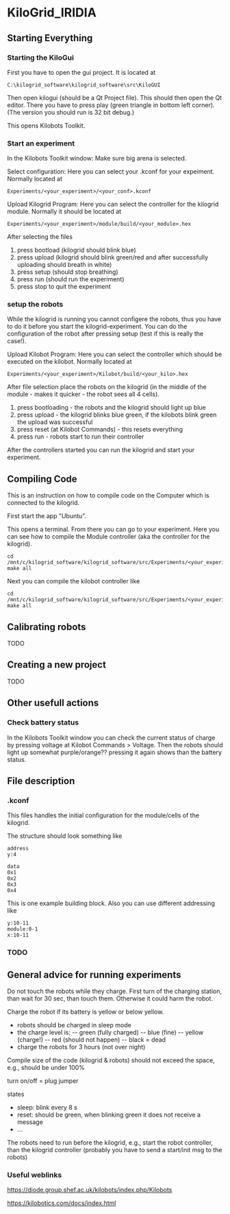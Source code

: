 # KiloGrid_IRIDIA

## Starting Everything 

### Starting the KiloGui

First you have to open the gui project. It is located at 

```
C:\kilogrid_software\kilogrid_software\src\KiloGUI
```

Then open kilogui (should be a Qt Project file). 
This should then open the Qt editor. 
There you have to press play (green triangle in bottom left corner).
(The version you should run is 32 bit debug.) 

This opens Kilobots Toolkit.


### Start an experiment

In the Kilobots Toolkit window:
Make sure big arena is selected. 

Select configuration:
Here you can select your .kconf for your expeiment. Normally located at

```
Experiments/<your_experiment>/<your_conf>.kconf
```

Upload Kilogrid Program:
Here you can select the controller for the kilogrid module. Normally it should be located at 

```
Experiments/<your_experiment>/module/build/<your_module>.hex
```

After selecting the files 
1. press bootload (kilogrid should blink blue)
2. press upload (kilogrid should blink green/red and after successfully uploading should breath in white)
3. press setup (should stop breathing)
4. press run (should run the experiment)
5. press stop to quit the experiment 

### setup the robots

While the kilogrid is running you cannot configere the robots, thus you have to do it before you start the kilogrid-experiment.
You can do the configuration of the robot after pressing setup (test if this is really the case!).

Upload Kilobot Program:
Here you can select the controller which should be executed on the kilobot. Normally located at

```
Experiments/<your_experiment>/Kilobot/build/<your_kilo>.hex
```

After file selection place the robots on the kilogrid (in the middle of the module - makes it quicker - the robot sees all 4 cells).

1. press bootloading - the robots and the kilogrid should light up blue
2. press upload - the kilogrid blinks blue green, if the kilobots blink green the upload was successful 
3. press reset (at Kilobot Commands) - this resets everything 
4. press run - robots start to run their controller 

After the controllers started you can run the kilogrid and start your experiment.


## Compiling Code 
This is an instruction on how to compile code on the Computer which is connected to the kilogrid.

First start the app "Ubuntu".

This opens a terminal.
From there you can go to your experiment.
Here you can see how to compile the Module controller (aka the controller for the kilogrid).

```
cd /mnt/c/kilogrid_software/kilogrid_software/src/Experiments/<your_experiment>/Module/
make all
```

Next you can compile the kilobot controller like

```
cd /mnt/c/kilogrid_software/kilogrid_software/src/Experiments/<your_experiment>/Kilobot/
make all
```

## Calibrating robots
TODO

## Creating a new project 
TODO



## Other usefull actions 
### Check battery status
In the Kilobots Toolkit window you can check the current status of charge by pressing voltage at Kilobot Commands > Voltage. Then the robots should light up somewhat purple/orange?? pressing it again shows than the battery status. 



## File description

### .kconf 
This files handles the initial configuration for the module/cells of the kilogrid.

The structure should look something like 

```
address
y:4

data 
0x1
0x2
0x3
0x4

```

This is one example building block. 
Also you can use different addressing like 

```
y:10-11
module:0-1
x:10-11
```

### TODO

## General advice for running experiments 

Do not touch the robots while they charge. First turn of the charging station, than wait for 30 sec, than touch them. Otherwise it could harm the robot.

Charge the robot if its battery is yellow or below yellow. 
- robots should be charged in sleep mode
- the charge level is: 
-- green (fully charged)
-- blue (fine)
-- yellow (charge!)
-- red (should not happen)
-- black = dead
- charge the robots for 3 hours (not over night)

Compile size of the code (kilogrid & robots) should not exceed the space, e.g., should be under 100%

turn on/off = plug jumper 

states
- sleep: blink every 8 s
- reset: should be green, when blinking green it does not receive a message
- ...

The robots need to run before the kilogrid, e.g., start the robot controller, than the kilogrid controller (probably you have to send a start/init msg to the robots)


### Useful weblinks

https://diode.group.shef.ac.uk/kilobots/index.php/Kilobots

https://kilobotics.com/docs/index.html


